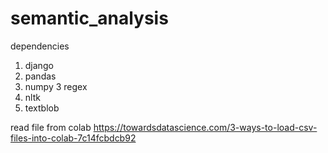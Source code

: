 # semantic_analysis
dependencies
1. django
2. pandas
2. numpy
3 regex
4. nltk
5. textblob


read file from colab
https://towardsdatascience.com/3-ways-to-load-csv-files-into-colab-7c14fcbdcb92
